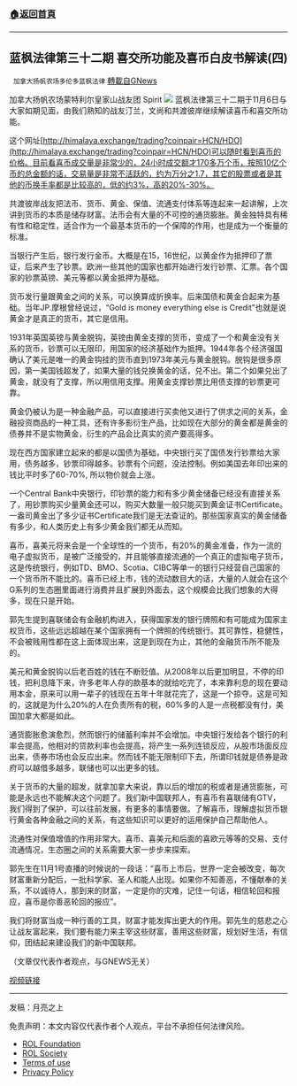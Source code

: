 ###  [:house:返回首頁](https://github.com/ourhimalayas/txt)
---


## 蓝枫法律第三十二期 喜交所功能及喜币白皮书解读(四)
` 加拿大扬帆农场多伦多蓝枫法律` [轉載自GNews](https://gnews.org/zh-hans/1652372/)

加拿大扬帆农场蒙特利尔皇家山战友团 Spirit
![](https://assets.gnews.org/wp-content/uploads/2021/11/IMG_3240_cr.jpg)
蓝枫法律第三十二期于11月6日与大家如期见面，由我们熟知的战友汀兰，文尚和共渡彼岸继续解读喜币和喜交所功能。

这个网址[http://himalaya.exchange/trading?coinpair=HCN/HDO](http://himalaya.exchange/trading?coinpair=HCN/HDO)可以随时看到喜币的价格。目前看喜币成交量是非常少的，24小时成交额才170多万个币，按照10亿个币的总金额的话，交易量是非常不活跃的，约为万分之1.7，其它的股票或者是其他的币换手率都是比较高的，低的约3%，高的20%-30%。

共渡彼岸战友把法币、货币、黄金、保值、流通支付体系等连起来一起讲解，上次讲到货币的本质是储存财富。法币会有大量的不可控的通货膨胀。黄金独特具有稀有性和稳定性，适合作为一个最基本货币的一个保障的作用，也是成为一个衡量的标准。

当银行产生后，银行发行金币。大概是在15，16世纪，以黄金作为抵押印了票证，后来产生了钞票。欧洲一些其他的国家也都开始进行发行钞票、汇票。各个国家的钞票英镑、美元等都以黄金抵押为基础。

货币发行量跟黄金之间的关系，可以换算成折换率。后来国债和黄金合起来为基础。当年JP.摩根曾经说过，“Gold is money everything else is Credit”也就是说黄金才是真正的货币，其它是信用。

1931年英国英镑与黄金脱钩，英镑由黄金支撑的货币，变成了一个和黄金没有关系的货币，钞票可以无限印，用国家的经济基础作为抵押。1944年各个经济强国确认了美元是唯一的黄金钩挂的货币直到1973年美元与黄金脱钩。脱钩是很多原因，第一美国钱超发了，如果大量的钱兑换黄金的话，兑不出。第二个如果兑出了黄金，就没有了支撑，所以用信用支撑。用黄金支撑钞票比用债支撑的钞票更可靠。

黄金仍被认为是一种金融产品，可以直接进行买卖他又进行了供求之间的关系，金融投资商品的一种工具，还有许多影衍生产品，比如现在大部分的黄金都是黄金的债券并不是实物黄金，衍生的产品会比真实的资产要高得多。

现在西方国家建立起来的都是以国债为基础，中央银行买了国债发行钞票给大家用，债务越多，钞票印得越多。钞票有个问题，没法控制。例如美国去年印出来的钱比平时多了60-70%, 所以物价就会上涨。

一个Central Bank中央银行，印钞票的能力和有多少黄金储备已经没有直接关系了，用钞票购买少量黄金还可以，购买大数量一般只能买到黄金证书Certificate。一盎司黄金出了多少证书Certificate我们是无法查证的。那些国家真实的黄金储备有多少，和人类历史上有多少黄金我们都无从而知。

喜币，喜美元将来会是一个全球性的一个货币，有20%的黄金准备，作为一流的电子虚拟货币，是被广泛接受的，并且能够直接流通的一个真正的虚拟电子货币，这是传统银行，例如TD、BMO、Scotia、CIBC等单一的银行只经营自己国家的一个货币所不能比的。喜币已经上市，钱的流动数目大的话，大量的人就会在这个G系列的生态圈里面进行消费并且扩展到外面去，这个规模会比我们想象的大得多，现在只是开始。

郭先生提到喜联储会有金融机构进入，获得国家发的银行牌照和有可能成为国家主权货币，这些远远超越在某个国家拥有一个牌照的传统银行。其可靠性，稳健性，不会被贱用性都在这上面体现出来，这是到现在为止，其他的金融货币所不能及的。

美元和黄金脱钩以后老百姓的钱在不断贬值。从2008年以后更加明显，不停的印钱，把利息降下来，许多老年人存的款基本的就给吃完了，本来靠利息的现在要动用本金，原来可以用一辈子的钱现在五年十年就花完了，这是一个掠夺。这是可知的，这就是为什么20%的人在负责所有的税，60%多的人是一点税都没有付，美国加拿大都是如此。

通货膨胀愈演愈烈，然而银行的储蓄利率并不会增加。中央银行发给各个银行的利率会提高，他相对的贷款利率也会提高，将产生一系列连锁反应，从股市场面反应出来，债券市场也会反应出来。然而钱不能无限制印下去，所谓印钱就是债券是政府可以越借多越多，联储也可以出更多的钱。

关于货币的大量的超发，就拿加拿大来说，靠以后的增加的税或者是通货膨胀，可能是永远也不能解决这个问题了。我们新中国联邦人，有喜币有喜联储有GTV，我们得到了保护，可以往前发展，有更多的事情要做。了解喜币，理解虚拟货币银行黄金各种金融之间的关系，有这些知识可以更好的运用保护自己帮助他人。

流通性对保值增值的作用非常大。喜币、喜美元和后面的喜欧元等等的交易、支付流通情况，生态圈之间的关系需要大家一步步来探索。

郭先生在11月1号直播的时候说的一段话：“喜币上市后，世界一定会被改变，每次财富重新分配后，一批科学家、圣人和能人出现。如果你不知善恶，不懂献奉的关系，不以诚待人，那到来的财富，一定是你的灾难，记住一句话，相信轮回和报应，喜币是你善恶轮回的报应”。

我们将财富当成一种行善的工具，财富才能发挥出更大的作用。郭先生的慈悲之心让战友富起来，我们要有能力来主宰这些财富，善用这些财富，规划好生活，有信仰，团结起来建设我们的新中国联邦。

（文章仅代表作者观点，与GNEWS无关）

[视频链接](https://gtv.org/video/id=61870eac11d186296802a6fd)

* * *

发稿：月亮之上

 

免责声明：本文内容仅代表作者个人观点，平台不承担任何法律风险。

- [ROL Foundation](https://rolfoundation.org/)
- [ROL Society](https://rolsociety.org/)
- [Terms of use](https://gnews.org/terms-of-use-3/)
- [Privacy Policy](https://gnews.org/privacy-policy/)
